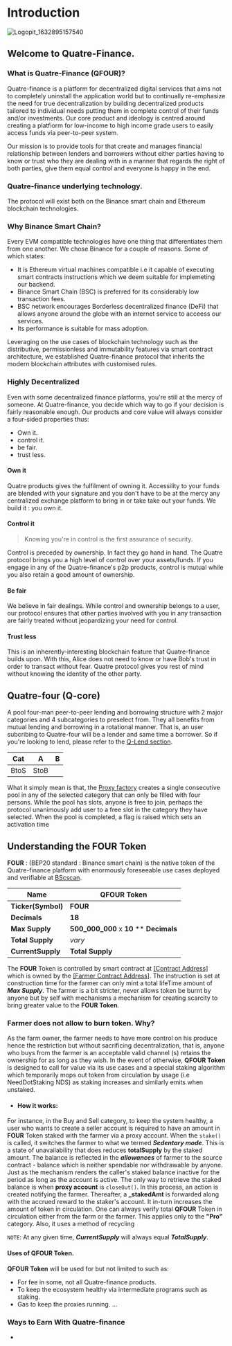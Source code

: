 # Introduction
![Logopit_1632895157540](https://user-images.githubusercontent.com/35783747/135256124-da1fe235-08d6-453a-9734-3148911a77d2.png)

## Welcome to Quatre-Finance.

### What is Quatre-Finance (QFOUR)?
Quatre-finance is a platform for decentralized digital services that aims not to completely uninstall the application world but to continually re-emphasize the need for true decentralization by building decentralized products tailored to individual needs putting them in complete control of their funds and/or investments. Our core product and ideology is centred around creating a platfiorm for low-income to high income grade users to easily access funds via peer-to-peer system.

Our mission is to provide tools for that create and manages financial relationship between lenders and borrowers without either parties having to know or trust who they are dealing with in a manner that regards the right of both parties, give them equal control and everyone is happy in the end. 

### Quatre-finance underlying technology.
The protocol will exist both on the Binance smart chain and Ethereum blockchain technologies.

### Why Binance Smart Chain?
Every EVM compatible technologies have one thing that differentiates them from one another. We chose Binance for a couple of reasons. Some of which states: 

* It is Ethereum virtual machines compatible i.e it capable of executing smart contracts instructions which we deem suitable for implemeting our backend.
* Binance Smart Chain (BSC) is preferred for its considerably low transaction fees.
* BSC network encourages Borderless decentralized finance (DeFi) that allows anyone around the globe with an internet service to acceess our services.
* Its performance is suitable for mass adoption.

Leveraging on the use cases of blockchain technology such as the distributive, permissionless and immutability features via smart contract architecture, we established Quatre-finance protocol that inherits the modern blockchain attributes with customised rules.

###  Highly Decentralized
Even with some decentralized finance platforms, you're still at the mercy of someone. At Quatre-finance, you decide which way to go if your decision is fairly reasonable enough. 
Our products and core value will always consider a four-sided properties thus:
- Own it.
- control it.
- be fair.
- trust less.

#### Own it
Quatre products gives the fulfilment of owning it. Accessility to your funds are blended with your signature and you don't have to be at the mercy any centralized exchange platform to bring in or take take out your funds. We build it : you own it.

#### Control it
> Knowing you're in control is the first assurance of security.

Control is preceded by ownership. In fact they go hand in hand. The Quatre protocol brings you a high level of control over your assets/funds. If you engage in any of the Quatre-finance's p2p products, control is mutual while you also retain a good amount of ownership.

#### Be fair
We believe in fair dealings. While control and ownership belongs to a user, our protocol ensures that other parties involved with you in any transaction are fairly treated without jeopardizing your need for control.

#### Trust less
This is an inherently-interesting blockchain feature that Quatre-finance builds upon. With this, Alice does not need to know or have Bob's trust in order to transact without fear. Quatre protocol gives you rest of mind without knowing the identity of the other party.

>

## Quatre-four (Q-core)
A pool four-man peer-to-peer lending and borrowing structure with 2 major categories and 4 subcategories to preselect from. They all benefits from mutual lending and borrowing in a rotational manner. That is, an user subcribing to Quatre-four will be a lender and same time a borrower. So if you're looking to lend, please refer to the [Q-Lend section](https://link-here). 

Cat|A | B
---|--|---
BtoS | StoB


What it simply mean is that, the [Proxy factory](https://something.here) creates a single consecutive pool in any of the selected category that can only be filled with four persons. While the pool has slots, anyone is free to join, perhaps the protocol unanimously add user to a free slot in the category they have selected. When the pool is completed, a flag is raised which sets an activation time






## Understanding the FOUR Token
**FOUR** : (BEP20 standard : Binance smart chain) is the native token of the Quatre-finance platform with enormously foreseeable use cases deployed and verifiable at [BScscan](http://bscscan.com).

**Name** | **QFOUR Token**
-------- | ---------------
**Ticker(Symbol)** | **FOUR**
**Decimals** | **18**
**Max Supply** | **500_000_000** x **10** ** **Decimals**
**Total Supply** | _vary_
**CurrentSupply** | **Total Supply**

The **FOUR** Token is controlled by smart contract at [[Contract Address]](http://bscscan.com) which is owned by the [[Farmer Contract Address]](http://bscscan.com). The instruction is set at construction time for the farmer can only mint a total lifeTime amount of **_Max Supply_**. The farmer is a bit stricter, never allows token be burnt by anyone but by self with mechanisms a mechanism for creating scarcity to bring greater value to the **FOUR Token**. 

### Farmer does not allow to burn token. Why?
As the farm owner, the farmer needs to have more control on his produce hence the restriction but without sacrificing decentralization, that is, anyone who buys from the farmer is an acceptable valid channel (s) retains the ownership for as long as they wish. In the event of otherwise,   **QFOUR Token** is designed to call for value via its use cases and a special staking algorithm which temporarily mops out token from circulation by usage (i.e NeedDotStaking NDS) as staking increases and similarly emits when unstaked.
  * #### How it works: 
  For instance, in the Buy and Sell category, to keep the system healthy, a user who wants to create a seller account is required to have an amount in **FOUR** Token staked with the farmer via a proxy account. When the ```stake()``` is called, it switches the farmer to what we termed **_Sedentary mode_**. This is a state of unavailability that does reduces **totalSupply** by the staked amount. The balance is reflected in the **_allowances_** of farmer to the source contract - balance which is neither spendable nor withdrawable by anyone. 
 Just as the mechanism renders the caller's staked balance inactive for the period as long as the account is active. The only way to retrieve the staked balance is when **proxy account** is ```closeOut()```. In this process, an action is created notifying the farmer. Thereafter, a **_stakedAmt** is forwarded along with the accrued reward to the staker's account. It in-turn increases the amount of token in circulation. One can always verify total **QFOUR** Token in circulation either from the farm or the farmer.
  This applies only to the **"Pro"** category.
  Also, it uses a method of recycling

`NOTE`: At any given time, **_CurrentSupply_** will always equal **_TotalSupply_**.

#### Uses of **QFOUR Token**.
**QFOUR Token** will be used for but not limited to such as:
- For fee in some, not all Quatre-finance products.
- To keep the ecosystem healthy via intermediate programs such as staking.
- Gas to keep the proxies running.
    ...
    
    




### Ways to Earn With Quatre-finance
* 

